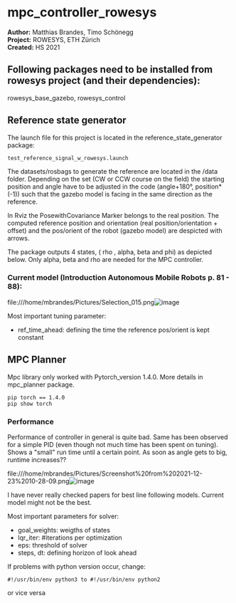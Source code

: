 # mpc_controller_rowesys


**Author:** Matthias Brandes, Timo Schönegg <br />
**Project:** ROWESYS, ETH Zürich <br />
**Created:** HS 2021

## Following packages need to be installed from rowesys project (and their dependencies):
rowesys_base_gazebo, rowesys_control

## Reference state generator
The launch file for this project is located in the reference_state_generator package: 

```
test_reference_signal_w_rowesys.launch
```

The datasets/rosbags to generate the reference are located in the /data folder. Depending on the set (CW or CCW course on the field) the starting position and angle have to be adjusted in the code (angle+180°, position*(-1)) such that the gazebo model is facing in the same direction as the reference.

In Rviz the PosewithCovariance Marker belongs to the real position. The computed reference position and orientation (real position/orientation + offset) and the pos/orient of the robot (gazebo model) are despicted with arrows. 

The package outputs 4 states, ( rho , alpha,  beta and phi) as depicted below. Only alpha, beta and rho are needed for the MPC controller.

### Current model (Introduction Autonomous Mobile Robots p. 81 - 88):
file:///home/mbrandes/Pictures/Selection_015.png![image](https://user-images.githubusercontent.com/37098089/152987202-a865cbe2-29b5-42e0-a347-a8306c29337c.png)

Most important tuning parameter:
- ref_time_ahead: defining the time the reference pos/orient is kept constant

## MPC Planner

Mpc library only worked with Pytorch_version 1.4.0. More details in mpc_planner package.
```
pip torch == 1.4.0
pip show torch
```

### Performance
Performance of controller in general is quite bad. Same has been observed for a simple PID (even though not much time has been spent on tuning).
Shows a "small" run time until a certain point. As soon as angle gets to big, runtime increases??

file:///home/mbrandes/Pictures/Screenshot%20from%202021-12-23%2010-28-09.png![image](https://user-images.githubusercontent.com/37098089/152985868-60d0fc98-d122-45e3-a2c6-13cf363e23a1.png)

I have never really checked papers for best line following models. Current model might not be the best.

Most important parameters for solver:
- goal_weights: weigths of states
- lqr_iter: #iterations per optimization
- eps: threshold of solver
- steps, dt: defining horizon of look ahead

If problems with python version occur, change: 
```
#!/usr/bin/env python3 to #!/usr/bin/env python2
```
or vice versa



 
